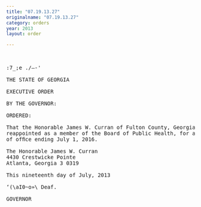 ```yaml
---
title: "07.19.13.27"
originalname: "07.19.13.27"
category: orders
year: 2013
layout: order

---
```

<pre>
 

:7_;e ./—-'

THE STATE OF GEORGIA

EXECUTIVE ORDER

BY THE GOVERNOR:

ORDERED:

That the Honorable James W. Curran of Fulton County, Georgia, is
reappointed as a member of the Board of Public Health, for a term
of ofﬁce ending July 1, 2016.

The Honorable James W. Curran
4430 Crestwicke Pointe
Atlanta, Georgia 3 0319

This nineteenth day of July, 2013

‘(\aI0~o»\ Deaf.

GOVERNOR

</pre>
